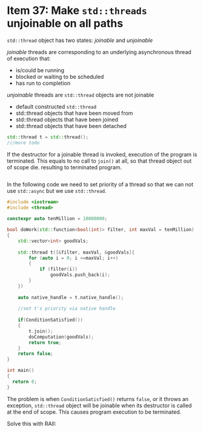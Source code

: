 # Item 37: Make `std::threads` unjoinable on all paths

`std::thread` object has two states: *joinable* and *unjoinable*

*joinable* threads are corresponding to an underlying asynchronous thread of execution that:
* is/could be running
* blocked or waiting to be scheduled
* has run to completion

*unjoinable* threads are `std::thread` objects are not joinable
* default constructed `std::thread`
* std::thread objects that have been moved from
* std::thread objects that have been joined
* std::thread objects that have been detached
```c++
std::thread t = std::thread();
///more todo
```

If the destructor for a joinable thread is invoked, execution of the program is terminated. This equals to no call to `join()` at all, so that thread object out of scope die. resulting to terminated program.
```c++

```
In the following code we need to set priority of a thread so that we can not use `std::async` but we use `std::thread`.
```c++
#include <iostream>       
#include <thread>         
        
constexpr auto tenMillion = 10000000;

bool doWork(std::function<bool(int)> filter, int maxVal = tenMillion)
{
    std::vector<int> goodVals;
    
    std::thread t([&filter, maxVal, &goodVals]{
        for (auto i = 0; i <=maxVal; i++)
        {
            if (filter(i))
                goodVals.push_back(i);
        }
    })
        
    auto native_handle = t.native_handle();
    
    //set t's priority via native handle
    
    if(ConditionSatisfied())
    {
        t.join();
        doComputation(goodVals);
        return true;
    }
    return false;
}

int main() 
{
  return 0;
}
```
The problem is when `ConditionSatisfied()` returns `false`, or it throws an exception, `std::thread` object will be joinable when its destructor is called at the end of scope. This causes program execution to be terminated.

Solve this with RAII:
